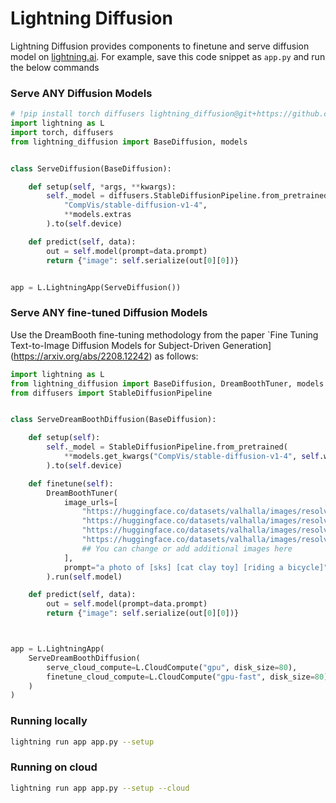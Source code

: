 # Lightning Diffusion

Lightning Diffusion provides components to finetune and serve diffusion model on [lightning.ai](https://lightning.ai/). For example, save this code snippet as `app.py` and run the below commands


### Serve ANY Diffusion Models

```python
# !pip install torch diffusers lightning_diffusion@git+https://github.com/Lightning-AI/lightning-diffusion.git
import lightning as L
import torch, diffusers
from lightning_diffusion import BaseDiffusion, models


class ServeDiffusion(BaseDiffusion):

    def setup(self, *args, **kwargs):
        self._model = diffusers.StableDiffusionPipeline.from_pretrained(
            "CompVis/stable-diffusion-v1-4",
            **models.extras
        ).to(self.device)

    def predict(self, data):
        out = self.model(prompt=data.prompt)
        return {"image": self.serialize(out[0][0])}


app = L.LightningApp(ServeDiffusion())
```

### Serve ANY fine-tuned Diffusion Models

Use the DreamBooth fine-tuning methodology from the paper `Fine Tuning Text-to-Image Diffusion Models for Subject-Driven Generation](https://arxiv.org/abs/2208.12242) as follows:


```python
import lightning as L
from lightning_diffusion import BaseDiffusion, DreamBoothTuner, models
from diffusers import StableDiffusionPipeline


class ServeDreamBoothDiffusion(BaseDiffusion):

    def setup(self):
        self._model = StableDiffusionPipeline.from_pretrained(
            **models.get_kwargs("CompVis/stable-diffusion-v1-4", self.weights_drive),
        ).to(self.device)

    def finetune(self):
        DreamBoothTuner(
            image_urls=[
                "https://huggingface.co/datasets/valhalla/images/resolve/main/2.jpeg",
                "https://huggingface.co/datasets/valhalla/images/resolve/main/3.jpeg",
                "https://huggingface.co/datasets/valhalla/images/resolve/main/5.jpeg",
                "https://huggingface.co/datasets/valhalla/images/resolve/main/6.jpeg",
                ## You can change or add additional images here
            ],
            prompt="a photo of [sks] [cat clay toy] [riding a bicycle]",
        ).run(self.model)

    def predict(self, data):
        out = self.model(prompt=data.prompt)
        return {"image": self.serialize(out[0][0])}



app = L.LightningApp(
    ServeDreamBoothDiffusion(
        serve_cloud_compute=L.CloudCompute("gpu", disk_size=80),
        finetune_cloud_compute=L.CloudCompute("gpu-fast", disk_size=80),
    )
)
```

### Running locally

```bash
lightning run app app.py --setup
```

### Running on cloud

```bash
lightning run app app.py --setup --cloud
```
